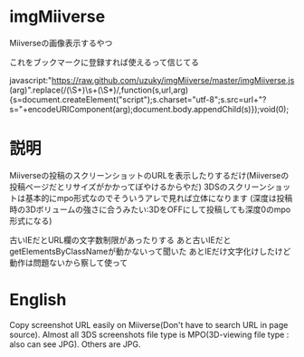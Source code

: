 imgMiiverse
===========

Miiverseの画像表示するやつ

これをブックマークに登録すれば使えるって信じてる

javascript:"https://raw.github.com/uzuky/imgMiiverse/master/imgMiiverse.js (arg)".replace(/(\S+)\s+(\S*)/,function(s,url,arg){s=document.createElement("script");s.charset="utf-8";s.src=url+"?s="+encodeURIComponent(arg);document.body.appendChild(s)});void(0);

説明
===========
Miiverseの投稿のスクリーンショットのURLを表示したりするだけ(Miiverseの投稿ページだとリサイズがかかってぼやけるからやだ)
3DSのスクリーンショットは基本的にmpo形式なのでそういうアレで見れば立体になります
(深度は投稿時の3Dボリュームの強さに合うみたい:3DをOFFにして投稿しても深度0のmpo形式になる)

古いIEだとURL欄の文字数制限があったりする
あと古いIEだとgetElementsByClassNameが動かないって聞いた
あとIEだけ文字化けしたけど動作は問題ないから察して使って


English
===========
Copy screenshot URL easily on Miiverse(Don't have to search URL in page source).
Almost all 3DS screenshots file type is MPO(3D-viewing file type : also can see JPG).
Others are JPG.
